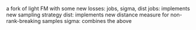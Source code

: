 a fork of light FM with some new losses: jobs, sigma, dist
jobs:
implements new sampling strategy
dist:
implements new distance measure for non-rank-breaking samples
sigma:
combines the above
